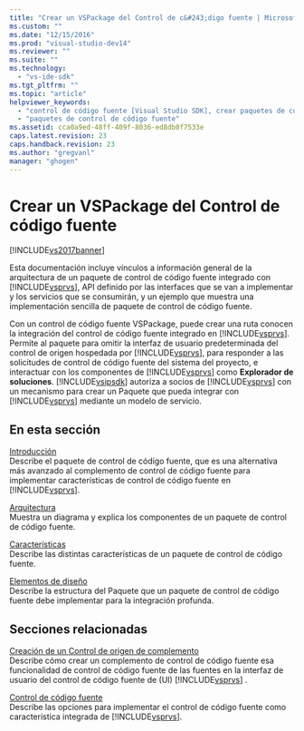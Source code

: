 ```yaml
---
title: "Crear un VSPackage del Control de c&#243;digo fuente | Microsoft Docs"
ms.custom: ""
ms.date: "12/15/2016"
ms.prod: "visual-studio-dev14"
ms.reviewer: ""
ms.suite: ""
ms.technology: 
  - "vs-ide-sdk"
ms.tgt_pltfrm: ""
ms.topic: "article"
helpviewer_keywords: 
  - "control de código fuente [Visual Studio SDK], crear paquetes de control de código fuente"
  - "paquetes de control de código fuente"
ms.assetid: cca0a9ed-48ff-409f-8036-ed8db0f7533e
caps.latest.revision: 23
caps.handback.revision: 23
ms.author: "gregvanl"
manager: "ghogen"
---
```

# Crear un VSPackage del Control de c&#243;digo fuente
[!INCLUDE[vs2017banner](../../code-quality/includes/vs2017banner.md)]

Esta documentación incluye vínculos a información general de la arquitectura de un paquete de control de código fuente integrado con [!INCLUDE[vsprvs](../../code-quality/includes/vsprvs_md.md)], API definido por las interfaces que se van a implementar y los servicios que se consumirán, y un ejemplo que muestra una implementación sencilla de paquete de control de código fuente.  
  
 Con un control de código fuente VSPackage, puede crear una ruta conocen la integración del control de código fuente integrado en [!INCLUDE[vsprvs](../../code-quality/includes/vsprvs_md.md)].  Permite al paquete para omitir la interfaz de usuario predeterminada del control de origen hospedada por [!INCLUDE[vsprvs](../../code-quality/includes/vsprvs_md.md)], para responder a las solicitudes de control de código fuente del sistema del proyecto, e interactuar con los componentes de [!INCLUDE[vsprvs](../../code-quality/includes/vsprvs_md.md)] como **Explorador de soluciones**.  [!INCLUDE[vsipsdk](../../extensibility/includes/vsipsdk_md.md)] autoriza a socios de [!INCLUDE[vsprvs](../../code-quality/includes/vsprvs_md.md)] con un mecanismo para crear un Paquete que pueda integrar con [!INCLUDE[vsprvs](../../code-quality/includes/vsprvs_md.md)] mediante un modelo de servicio.  
  
## En esta sección  
 [Introducción](../../extensibility/internals/getting-started-with-source-control-vspackages.md)  
 Describe el paquete de control de código fuente, que es una alternativa más avanzado al complemento de control de código fuente para implementar características de control de código fuente en [!INCLUDE[vsprvs](../../code-quality/includes/vsprvs_md.md)].  
  
 [Arquitectura](../../extensibility/internals/source-control-vspackage-architecture.md)  
 Muestra un diagrama y explica los componentes de un paquete de control de código fuente.  
  
 [Características](../../extensibility/internals/source-control-vspackage-features.md)  
 Describe las distintas características de un paquete de control de código fuente.  
  
 [Elementos de diseño](../../extensibility/internals/source-control-vspackage-design-elements.md)  
 Describe la estructura del Paquete que un paquete de control de código fuente debe implementar para la integración profunda.  
  
## Secciones relacionadas  
 [Creación de un Control de origen de complemento](../../extensibility/internals/creating-a-source-control-plug-in.md)  
 Describe cómo crear un complemento de control de código fuente esa funcionalidad de control de código fuente de las fuentes en la interfaz de usuario del control de código fuente de \(UI\) [!INCLUDE[vsprvs](../../code-quality/includes/vsprvs_md.md)] .  
  
 [Control de código fuente](../../extensibility/internals/source-control.md)  
 Describe las opciones para implementar el control de código fuente como característica integrada de [!INCLUDE[vsprvs](../../code-quality/includes/vsprvs_md.md)].